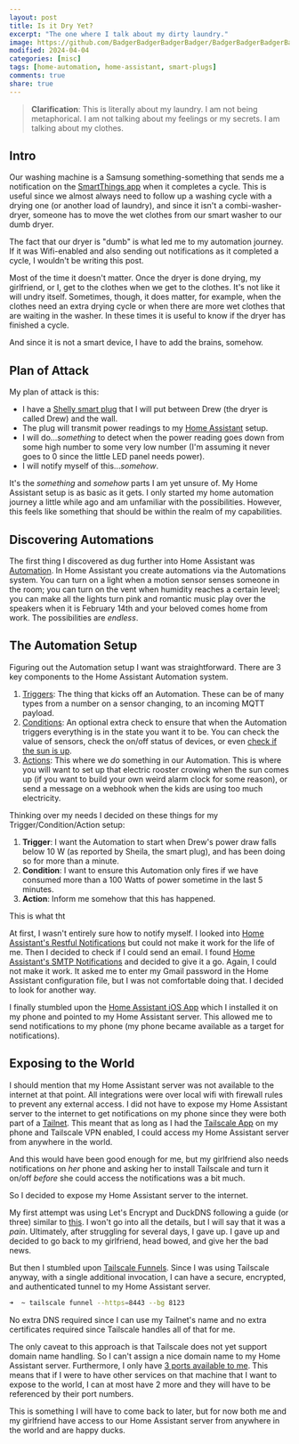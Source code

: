 ```yaml
---
layout: post
title: Is it Dry Yet?
excerpt: "The one where I talk about my dirty laundry."
image: https://github.com/BadgerBadgerBadgerBadger/BadgerBadgerBadgerBadger.github.io/assets/5138570/61210f38-0a3a-40cd-854e-d38d7f6e685e
modified: 2024-04-04
categories: [misc]
tags: [home-automation, home-assistant, smart-plugs]
comments: true
share: true
---
```


> **Clarification**: This is literally about my laundry. I am not being metaphorical. I am not talking about my feelings or my secrets. I am talking about my clothes.  

## Intro

Our washing machine is a Samsung something-something that sends me a notification on the [SmartThings app](https://www.samsung.com/be/smartthings/app/) when it completes a cycle. This is useful since we almost always need to follow up a washing cycle with a drying one (or another load of laundry), and since it isn't a combi-washer-dryer, someone has to move the wet clothes from our smart washer to our dumb dryer.

The fact that our dryer is "dumb" is what led me to my automation journey. If it was Wifi-enabled and also sending out notifications as it completed a cycle, I wouldn't be writing this post. 

Most of the time it doesn't matter. Once the dryer is done drying, my girlfriend, or I, get to the clothes when we get to the clothes. It's not like it will undry itself. Sometimes, though, it does matter, for example, when the clothes need an extra drying cycle or when there are more wet clothes that are waiting in the washer. In these times it is useful to know if the dryer has finished a cycle.

And since it is not a smart device, I have to add the brains, somehow.

## Plan of Attack

My plan of attack is this:
- I have a [Shelly smart plug](https://www.shelly.com/en-be/products/shop/shelly-plus-plug-s) that I will put between Drew (the dryer is called Drew) and the wall.
- The plug will transmit power readings to my [Home Assistant](https://www.home-assistant.io/) setup.
- I will do..._something_ to detect when the power reading goes down from some high number to some very low number (I'm assuming it never goes to 0 since the little LED panel needs power).
- I will notify myself of this..._somehow_.

It's the _something_ and _somehow_ parts I am yet unsure of. My Home Assistant setup is as basic as it gets. I only started my home automation journey a little while ago and am unfamiliar with the possibilities. However, this feels like something that should be within the realm of my capabilities.

## Discovering Automations

The first thing I discovered as dug further into Home Assistant was [Automation](https://www.home-assistant.io/docs/automation/). In Home Assistant you create automations via the Automations system. You can turn on a light when a motion sensor senses someone in the room; you can turn on the vent when humidity reaches a certain level; you can make all the lights turn pink and romantic music play over the speakers when it is February 14th and your beloved comes home from work. The possibilities are _endless_.

## The Automation Setup

Figuring out the Automation setup I want was straightforward. There are 3 key components to the Home Assistant Automation system.
1. [Triggers](https://www.home-assistant.io/docs/automation/trigger/): The thing that kicks off an Automation. These can be of many types from a number on a sensor changing, to an incoming MQTT payload.
2. [Conditions](https://www.home-assistant.io/docs/automation/condition/): An optional extra check to ensure that when the Automation triggers everything is in the state you want it to be. You can check the value of sensors, check the on/off status of devices, or even [check if the sun is up](https://www.home-assistant.io/docs/scripts/conditions/#sun-condition).
3. [Actions](https://www.home-assistant.io/docs/automation/action/): This where we _do_ something in our Automation. This is where you will want to set up that electric rooster crowing when the sun comes up (if you want to build your own weird alarm clock for some reason), or send a message on a webhook when the kids are using too much electricity.

Thinking over my needs I decided on these things for my Trigger/Condition/Action setup:
1. **Trigger**: I want the Automation to start when Drew's power draw falls below 10 W (as reported by Sheila, the smart plug), and has been doing so for more than a minute.
2. **Condition**: I want to ensure this Automation only fires if we have consumed more than a 100 Watts of power sometime in the last 5 minutes.
3. **Action**: Inform me somehow that this has happened.

This is what tht

At first, I wasn't entirely sure how to notify myself. I looked into [Home Assistant's Restful Notifications](https://www.home-assistant.io/integrations/notify.rest/) but could not make it work for the life of me. Then I decided to check if I could send an email. I found [Home Assistant's SMTP Notifications](https://www.home-assistant.io/integrations/smtp/) and decided to give it a go. Again, I could not make it work. It asked me to enter my Gmail password in the Home Assistant configuration file, but I was not comfortable doing that. I decided to look for another way.

I finally stumbled upon the [Home Assistant iOS App](https://www.home-assistant.io/integrations/ios/) which I installed it on my phone and pointed to my Home Assistant server. This allowed me to send notifications to my phone (my phone became available as a target for notifications).

## Exposing to the World

I should mention that my Home Assistant server was not available to the internet at that point. All integrations were over local wifi with firewall rules to prevent any external access. I did not have to expose my Home Assistant server to the internet to get notifications on my phone since they were both part of a [Tailnet](https://tailscale.com/kb/1136/tailnet). This meant that as long as I had the [Tailscale App](https://tailscale.com/download/ios)  on my phone and Tailscale VPN enabled, I could access my Home Assistant server from anywhere in the world.

And this would have been good enough for me, but my girlfriend also needs notifications on _her_ phone and asking her to install Tailscale and turn it on/off _before_ she could access the notifications was a bit much.

So I decided to expose my Home Assistant server to the internet.

My first attempt was using Let's Encrypt and DuckDNS following a guide (or three) similar to [this](https://www.makeuseof.com/access-home-assistant-server-remotely-duckdns-letsencrypt/). I won't go into all the details, but I will say that it was a _pain_. Ultimately, after struggling for several days, I gave up. I gave up and decided to go back to my girlfriend, head bowed, and give her the bad news.

But then I stumbled upon [Tailscale Funnels](https://tailscale.com/kb/1223/funnel). Since I was using Tailscale anyway, with a single additional invocation, I can have a secure, encrypted, and authenticated tunnel to my Home Assistant server. 
```sh
➜  ~ tailscale funnel --https=8443 --bg 8123
```
No extra DNS required since I can use my Tailnet's name and no extra certificates required since Tailscale handles all of that for me.

The only caveat to this approach is that Tailscale does not yet support domain name handling. So I can't assign a nice domain name to my Home Assistant server. Furthermore, I only have [3 ports available to me](https://tailscale.com/kb/1223/funnel#limitations). This means that if I were to have other services on that machine that I want to expose to the world, I can at most have 2 more and they will have to be referenced by their port numbers.

This is something I will have to come back to later, but for now both me and my girlfriend have access to our Home Assistant server from anywhere in the world and are happy ducks.
